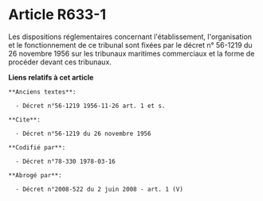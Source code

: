 # Article R633-1

Les dispositions réglementaires concernant l'établissement, l'organisation et le fonctionnement de ce tribunal sont fixées
par le décret n° 56-1219 du 26 novembre 1956 sur les tribunaux maritimes commerciaux et la forme de procéder devant ces
tribunaux.

**Liens relatifs à cet article**

	**Anciens textes**:

	  - Décret n°56-1219 1956-11-26 art. 1 et s.

	**Cite**:

	  - Décret n°56-1219 du 26 novembre 1956

	**Codifié par**:

	  - Décret n°78-330 1978-03-16

	**Abrogé par**:

	  - Décret n°2008-522 du 2 juin 2008 - art. 1 (V)
